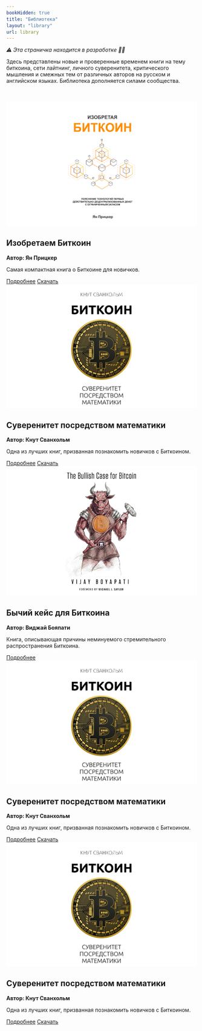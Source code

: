 ```yaml
---
bookHidden: true
title: "Библиотека"
layout: "library"
url: library
---
```


<div class="intro-text">

<i>⚠️ Эта страничка находится в разработке 👷‍♂️</i>

Здесь представлены новые и проверенные временем книги на тему биткоина, сети лайтнинг, личного суверенитета, критического мышления и смежных тем от различных авторов на русском и английском языках. Библиотека дополняется силами сообщества.
</div>
</br>
</br>
<div class="custom-page">

<div class="card">
    <img src="/img/148.png" alt="Обложка">
    <div class="card-content">
        <h2>Изобретаем Биткоин</h2>
            <p><strong>Автор: Ян Прицкер</strong></p> <!-- Bold text -->
            <p>Самая компактная книга о Биткоине для новичков.</p> <!-- Regular text -->
            <div class="button-container">
                <a href="/izobretaem-bitkoin/" class="button">Подробнее</a>
                <a href="/epubs/inventing-bitcoin.epub" class="button">Скачать</a>
            </div>
    </div>
</div>

<div class="card">
    <img src="/img/149.png" alt="Обложка">
    <div class="card-content">
        <h2>Суверенитет посредством математики</h2>
            <p><strong>Автор: Кнут Сванхольм</strong></p> <!-- Bold text -->
            <p>Одна из лучших книг, призванная познакомить новичков с Биткоином.</p> <!-- Regular text -->
            <div class="button-container">
                <a href="/suverenitet-posredstvom-matematiki/" class="button">Подробнее</a>
                <a href="/epubs/stm.epub" class="button">Скачать</a>
            </div>
    </div>
</div>

<div class="card">
    <img src="/img/bkb-469.png" alt="Обложка">
    <div class="card-content">
        <h2>Бычий кейс для Биткоина</h2>
            <p><strong>Автор: Виджай Бояпати</strong></p> <!-- Bold text -->
            <p>Книга, описывающая причины неминуемого стремительного распространения Биткоина.</p> <!-- Regular text -->
            <div class="button-container">
                <a href="/bychij-kejs-dlya-bitcoin/" class="button">Подробнее</a>
            </div>
    </div>
</div>

<div class="card">
    <img src="/img/149.png" alt="Обложка">
    <div class="card-content">
        <h2>Суверенитет посредством математики</h2>
            <p><strong>Автор: Кнут Сванхольм</strong></p> <!-- Bold text -->
            <p>Одна из лучших книг, призванная познакомить новичков с Биткоином.</p> <!-- Regular text -->
            <div class="button-container">
                <a href="/path/to/resource1" class="button">Подробнее</a>
                <a href="/path/to/resource2" class="button">Скачать</a>
            </div>
    </div>
</div>

<div class="card">
    <img src="/img/149.png" alt="Обложка">
    <div class="card-content">
        <h2>Суверенитет посредством математики</h2>
            <p><strong>Автор: Кнут Сванхольм</strong></p> <!-- Bold text -->
            <p>Одна из лучших книг, призванная познакомить новичков с Биткоином.</p> <!-- Regular text -->
            <div class="button-container">
                <a href="/path/to/resource1" class="button">Подробнее</a>
                <a href="/path/to/resource2" class="button">Скачать</a>
            </div>
    </div>
</div>

<!-- Add more cards as needed -->
</br>
</div>
